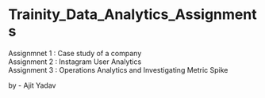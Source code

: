# Trainity_Data_Analytics_Assignments <br>

Assignmnet 1 : Case study of a company  <br>
Assignment 2 : Instagram User Analytics <br>
Assignment 3 : Operations Analytics and Investigating Metric Spike

by - Ajit Yadav
